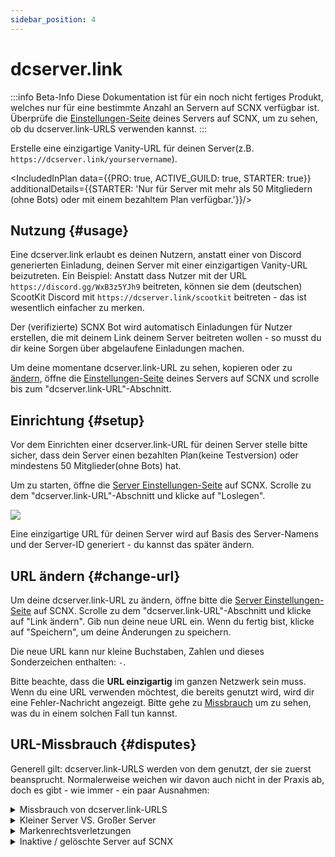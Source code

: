 ```yaml
---
sidebar_position: 4
---
```


# dcserver.link

:::info Beta-Info
Diese Dokumentation ist für ein noch nicht fertiges Produkt, welches nur für eine bestimmte Anzahl an Servern auf SCNX verfügbar ist. 
Überprüfe die [Einstellungen-Seite](https://scnx.app/de/glink?page=settings) deines Servers auf SCNX, um zu sehen, ob du dcserver.link-URLS verwenden kannst.
:::

Erstelle eine einzigartige Vanity-URL für deinen Server(z.B. `https://dcserver.link/yourservername`).

<IncludedInPlan data={{PRO: true, ACTIVE_GUILD: true, STARTER: true}}
                additionalDetails={{STARTER: 'Nur für Server mit mehr als 50 Mitgliedern (ohne Bots) oder mit einem bezahltem Plan verfügbar.'}}/>


## Nutzung {#usage}

Eine dcserver.link erlaubt es deinen Nutzern, anstatt einer von Discord generierten Einladung, deinen Server mit einer einzigartigen Vanity-URL beizutreten. Ein Beispiel: Anstatt dass Nutzer mit der URL `https://discord.gg/WxB3z5YJh9` beitreten, 
können sie dem (deutschen) ScootKit Discord mit `https://dcserver.link/scootkit` beitreten - das ist wesentlich einfacher zu merken.

Der (verifizierte) SCNX Bot wird automatisch Einladungen für Nutzer erstellen, die mit deinem Link deinem Server beitreten wollen - so musst du dir keine Sorgen über abgelaufene Einladungen machen.

Um deine momentane dcserver.link-URL zu sehen, kopieren oder zu [ändern](#change-url), öffne die [Einstellungen-Seite](https://scnx.app/de/glink?page=settings) deines Servers auf SCNX und scrolle bis zum "dcserver.link-URL"-Abschnitt.

## Einrichtung {#setup}

Vor dem Einrichten einer dcserver.link-URL für deinen Server stelle bitte sicher, dass dein Server einen bezahlten Plan(keine Testversion) oder mindestens 50 Mitglieder(ohne Bots) hat.

Um zu starten, öffne die [Server Einstellungen-Seite](https://scnx.app/de/glink?page=settings) auf SCNX. Scrolle zu dem "dcserver.link-URL"-Abschnitt und klicke auf "Loslegen".

![](./../../assets/scnx/guilds/dcserver-link/enable.png)

Eine einzigartige URL für deinen Server wird auf Basis des Server-Namens und der Server-ID generiert - du kannst das später ändern.

## URL ändern {#change-url}
Um deine dcserver.link-URL zu ändern, öffne bitte die [Server Einstellungen-Seite](https://scnx.app/de/glink?page=settings) auf SCNX. Scrolle zu dem "dcserver.link-URL"-Abschnitt und klicke auf "Link ändern". Gib nun deine neue URL ein. Wenn du fertig bist, klicke auf "Speichern", um deine Änderungen zu speichern.

Die neue URL kann nur kleine Buchstaben, Zahlen und dieses Sonderzeichen enthalten: `-`.

Bitte beachte, dass die **URL einzigartig** im ganzen Netzwerk sein muss. Wenn du eine URL verwenden möchtest, die bereits genutzt wird, wird dir eine Fehler-Nachricht angezeigt. Bitte gehe zu [Missbrauch](#disputes) um zu sehen, was du in einem solchen Fall tun kannst.

## URL-Missbrauch {#disputes}

Generell gilt: dcserver.link-URLS werden von dem genutzt, der sie zuerst beansprucht. Normalerweise weichen wir davon auch nicht in der Praxis ab, doch es gibt - wie immer - ein paar Ausnahmen:

<details>
    <summary>Missbrauch von dcserver.link-URLS</summary>
    Wenn du denkst, dass eine dcserver.link-URL zum betrügen genutzt wird oder anderweitig Discords Community-Richtlinien bricht, 
    melde es bitte unserem Team(<a href="mailto:abuse@scnx.xyz">abuse@scnx.xyz</a>) und wir werden nötige Aktionen veranlassen. 
    Die URL kann dannach nicht mehr genutzt werden.
</details>
<details>
    <summary>Kleiner Server VS. Großer Server</summary>
    Dieses Szenario tritt ein, wenn ein großer Server(&gt;10.000 Mitglieder ohne Bots und aktiv) mit dem gleichem Namen eine 
    dcserver.link-URL will, welche momentan von einem kleinem Server(&lt;1.000 Mitglieder) verwendet wird. In solch einem Fall wird unser Team 
    die Anfrage auf einer Fall-für-Fall-Basis prüfen und sich eventuell für eine Übertragung der dcserver.link URL entscheiden. Um solch eine Anfrage zu stellen, 
     <a
    href="https://scnx.app/help">kontaktiere unser Team</a>.
</details>
<details>
    <summary>Markenrechtsverletzungen</summary>
    Wenn eine dcserver.link URL dein Markenrecht verletzt, kontaktiere bitte unser rechtliches Team(<a
    href="mailto:legal@scootkit.net">legal@scootkit.net</a>) mit einer rechtlichen Anfrage zum Entfernen. Wenn die Anfrage angenommen
    wurde(und der Inhalt entfernt), 
    kannst du eventuell selbst die dcserver.link URL durch beantworten der Bestätigungs E-Mail(optional) beanspruchen.
</details>
<details>
    <summary>Inaktive / gelöschte Server auf SCNX</summary>
    Wenn ein Server von SCNX <a href="./faq#deletion">gelöscht wird</a>, wird die dcserver.link URL permanent gelöscht. Das passiert nicht, 
    wenn ein Server auf SCNX deaktiviert / geflagged ist - in einigen Fällen wird die URL einfach nur unnutzbar, bleibt aber 
    trotzdem beansprucht. Abgelaufene Starter-Pläne haben keinen Einfluss auf die Nutzbarkeit von dcserver.link URLs.
</details>
